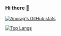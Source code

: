 ### Hi there 👋

<!--
**YJ0522771/YJ0522771** is a ✨ _special_ ✨ repository because its `README.md` (this file) appears on your GitHub profile.

Here are some ideas to get you started:

- 🔭 I’m currently working on ...
- 🌱 I’m currently learning ...
- 👯 I’m looking to collaborate on ...
- 🤔 I’m looking for help with ...
- 💬 Ask me about ...
- 📫 How to reach me: ...
- 😄 Pronouns: ...
- ⚡ Fun fact: ...
-->

[![Anurag's GitHub stats](https://github-readme-stats.vercel.app/api?username=YJ0522771)](https://github.com/anuraghazra/github-readme-stats)

[![Top Langs](https://github-readme-stats.vercel.app/api/top-langs/?username=YJ0522771)](https://github.com/anuraghazra/github-readme-stats)
